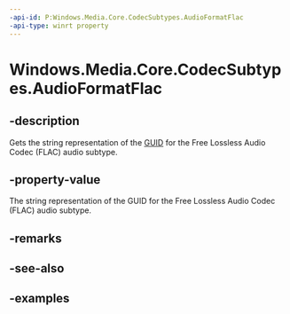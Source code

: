 ```yaml
---
-api-id: P:Windows.Media.Core.CodecSubtypes.AudioFormatFlac
-api-type: winrt property
---
```


<!-- Property syntax.
public string AudioFormatFlac { get; }
-->

# Windows.Media.Core.CodecSubtypes.AudioFormatFlac

## -description
Gets the string representation of the [GUID](/windows/win32/api/guiddef/ns-guiddef-guid) for the Free Lossless Audio Codec (FLAC) audio subtype.

## -property-value
The string representation of the GUID for the Free Lossless Audio Codec (FLAC) audio subtype.

## -remarks

## -see-also

## -examples

